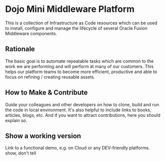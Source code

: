 # Dojo Mini Middleware Platform   

This is a collection of Infrastructure as Code resources which can be used to install, configure and manage the lifecycle of several Oracle Fusion Middleware components.

## Rationale   

The basic goal is to automate repeatable tasks which are common to the work we are performing and will perform at many of our customers. This helps our platform teams to become more efficient, productive and able to focus on refining / creating reusable assets.

## How to Make & Contribute      
Guide your colleagues and other developers on how to clone, build and run the code in local environment.
It's also helpful to include links to books, articles, blogs, etc.
And if you want to attract contributions, here you should explain so.   

## Show a working version    
Link to a functional demo, e.g. on Cloud or any DEV-friendly platforms.   
show, don't tell  
